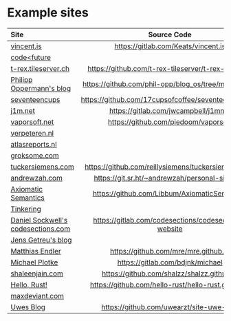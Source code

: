 # Example sites

| Site                                                               |                   Source Code                        |
|:-------------------------------------------------------------------|:----------------------------------------------------:|
| [vincent.is](https://vincent.is)                                   | https://gitlab.com/Keats/vincent.is                  |
| [code<future](http://www.codelessfuture.com/)                      |                                                      |
| [t-rex.tileserver.ch](https://t-rex.tileserver.ch)                 | https://github.com/t-rex-tileserver/t-rex-website/   |
| [Philipp Oppermann's blog](https://os.phil-opp.com/)               | https://github.com/phil-opp/blog_os/tree/master/blog |
| [seventeencups](https://www.seventeencups.net)                     | https://github.com/17cupsofcoffee/seventeencups.net  |
| [j1m.net](https://j1m.net)                                         | https://gitlab.com/jwcampbell/j1mnet                 |
| [vaporsoft.net](http://vaporsoft.net)                              | https://github.com/piedoom/vaporsoft                 |
| [verpeteren.nl](http://www.verpeteren.nl)                          |                                                      |
| [atlasreports.nl](http://www.atlasreports.nl)                      |                                                      |
| [groksome.com](http://www.groksome.com)                            |                                                      |
| [tuckersiemens.com](https://tuckersiemens.com)                     | https://github.com/reillysiemens/tuckersiemens.com   |
| [andrewzah.com](https://andrewzah.com)                             | https://git.sr.ht/~andrewzah/personal-site/tree      |
| [Axiomatic Semantics](https://axiomatic.neophilus.net)             | https://github.com/Libbum/AxiomaticSemantics         |
| [Tinkering](https://tinkering.xyz)                                 |                                                      |
| [Daniel Sockwell's codesections.com](https://www.codesections.com) | https://gitlab.com/codesections/codesections-website |
| [Jens Getreu's blog](https://blog.getreu.net)                      |                                                      |
| [Matthias Endler](https://matthias-endler.de)                      | https://github.com/mre/mre.github.io                 |
| [Michael Plotke](https://michael.plotke.me)                        | https://gitlab.com/bdjnk/michael                     |
| [shaleenjain.com](https://shaleenjain.com)                         | https://github.com/shalzz/shalzz.github.io           |
| [Hello, Rust!](https://hello-rust.show)                            | https://github.com/hello-rust/hello-rust.github.io   |
| [maxdeviant.com](https://maxdeviant.com/)                          |                                                      |
| [Uwes Blog](https://uwe-arzt.de)                                   | https://github.com/uwearzt/site-uwe-arzt             |
